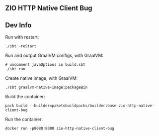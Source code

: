 ZIO HTTP Native Client Bug
--------------------------

## Dev Info

Run with restart:
```
./sbt ~reStart
```

Run and output GraalVM configs, with GraalVM:
```
# uncomment javaOptions in build.sbt
./sbt run
```

Create native image, with GraalVM:
```
./sbt graalvm-native-image:packageBin
```

Build the container:
```
pack build --builder=paketobuildpacks/builder:base zio-http-native-client-bug
```

Run the container:
```
docker run -p8080:8080 zio-http-native-client-bug
```
